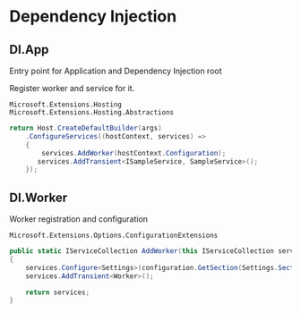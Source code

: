# Dependency Injection 

## DI.App

Entry point for Application and Dependency Injection root

Register worker and service for it.

`Microsoft.Extensions.Hosting`  
`Microsoft.Extensions.Hosting.Abstractions`  

```csharp
return Host.CreateDefaultBuilder(args)
    .ConfigureServices((hostContext, services) =>
    {
        services.AddWorker(hostContext.Configuration);
       services.AddTransient<ISampleService, SampleService>();
    });
```

## DI.Worker

Worker registration and configuration

`Microsoft.Extensions.Options.ConfigurationExtensions`  

```csharp
public static IServiceCollection AddWorker(this IServiceCollection services, IConfiguration configuration)
{
    services.Configure<Settings>(configuration.GetSection(Settings.SectionName));
    services.AddTransient<Worker>();

    return services;
}
```
